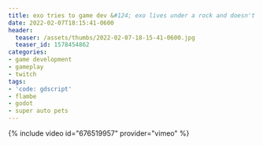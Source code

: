 ```yaml
---
title: exo tries to game dev &#124; exo lives under a rock and doesn't movie
date: 2022-02-07T18:15:41-0600
header:
  teaser: /assets/thumbs/2022-02-07-18-15-41-0600.jpg
  teaser_id: 1578454862
categories:
- game development
- gameplay
- twitch
tags:
- 'code: gdscript'
- flambe
- godot
- super auto pets
---
```

{% include video id="676519957" provider="vimeo" %}
